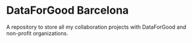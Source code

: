 # DataForGood Barcelona
A repository to store all my collaboration projects with DataForGood and non-profit organizations.
